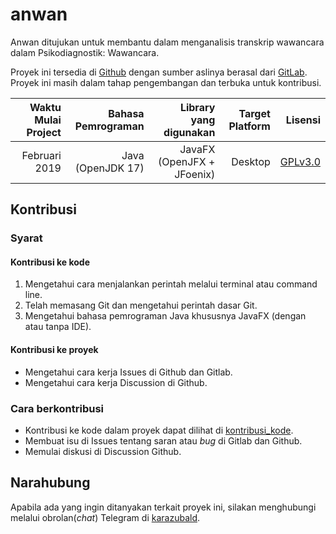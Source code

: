 # anwan

Anwan ditujukan untuk membantu dalam menganalisis transkrip wawancara dalam Psikodiagnostik: Wawancara. 

Proyek ini tersedia di [Github](https://github.com/karazubald/anwan) dengan sumber aslinya berasal dari [GitLab](https://gitlab.com/karazubald/anwan). Proyek ini masih dalam tahap pengembangan dan terbuka untuk kontribusi.

| Waktu Mulai Project | Bahasa Pemrograman | Library yang digunakan | Target Platform | Lisensi |
| -------------: | -------------: | -------------: | -------------: |  -------------: |
| Februari 2019 | Java (OpenJDK 17) | JavaFX (OpenJFX + JFoenix) | Desktop | [GPLv3.0](https://www.gnu.org/licenses/gpl-3.0.en.html)|

## Kontribusi
### Syarat
#### Kontribusi ke kode
1. Mengetahui cara menjalankan perintah melalui terminal atau command line.
1. Telah memasang Git dan mengetahui perintah dasar Git.
1. Mengetahui bahasa pemrograman Java khususnya JavaFX (dengan atau tanpa IDE).
#### Kontribusi ke proyek
- Mengetahui cara kerja Issues di Github dan Gitlab.
- Mengetahui cara kerja Discussion di Github.
### Cara berkontribusi
- Kontribusi ke kode dalam proyek dapat dilihat di [kontribusi_kode](anwan/kontribusi\_kode.md).
- Membuat isu di Issues tentang saran atau <i>bug</i> di Gitlab dan Github.
- Memulai diskusi di Discussion Github.

## Narahubung
Apabila ada yang ingin ditanyakan terkait proyek ini, silakan menghubungi melalui obrolan(<i>chat</i>) Telegram di [karazubald](https://t.me/karazubald).
